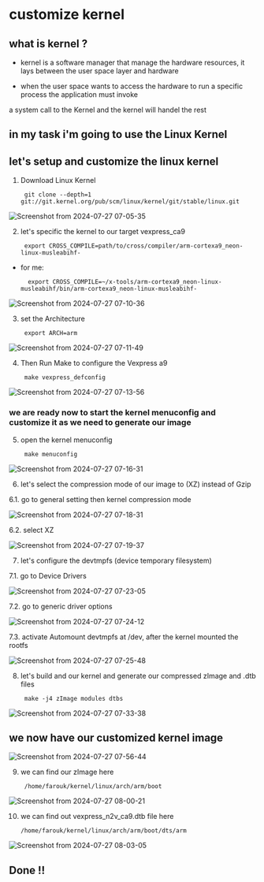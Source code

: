 # customize kernel 

## what is kernel ?

- kernel is a software manager that manage the hardware resources, it lays between the user space layer and hardware

- when the user space wants to access the hardware to run a specific process the application must invoke

a system call to the Kernel and the kernel will handel the rest 


## in my task i'm going to use the Linux Kernel 

## let's setup and customize the linux kernel 

1. Download Linux Kernel

		git clone --depth=1 git://git.kernel.org/pub/scm/linux/kernel/git/stable/linux.git
		
![Screenshot from 2024-07-27 07-05-35](https://github.com/user-attachments/assets/11301640-464b-4ee0-abfd-32d1933016e3)

2. let's specific the kernel to our target vexpress_ca9

		export CROSS_COMPILE=path/to/cross/compiler/arm-cortexa9_neon-linux-musleabihf-

- for me: 
		
		export CROSS_COMPILE=~/x-tools/arm-cortexa9_neon-linux-musleabihf/bin/arm-cortexa9_neon-linux-musleabihf-

![Screenshot from 2024-07-27 07-10-36](https://github.com/user-attachments/assets/b24df276-d97f-45f9-abab-e3ea936de31b)

3. set the Architecture 

		export ARCH=arm

![Screenshot from 2024-07-27 07-11-49](https://github.com/user-attachments/assets/621be1e7-6f8b-44a1-9c76-beeec434287a)

4. Then Run Make to configure the Vexpress a9

		make vexpress_defconfig

![Screenshot from 2024-07-27 07-13-56](https://github.com/user-attachments/assets/d258fb76-fd0c-4b1d-b6b8-3eb9978d0102)

### we are ready now to start the kernel menuconfig and customize it as we need to generate our image 

5. open the kernel menuconfig 

		make menuconfig 

![Screenshot from 2024-07-27 07-16-31](https://github.com/user-attachments/assets/dd8f09fe-1627-4bc0-be3f-37b1f93d2e50)

6. let's select the compression mode of our image to (XZ) instead of Gzip 

6.1. go to general setting then kernel compression mode

![Screenshot from 2024-07-27 07-18-31](https://github.com/user-attachments/assets/ba995a7a-3edf-4ec5-8518-65bf8974fe28)

6.2. select XZ 
	
![Screenshot from 2024-07-27 07-19-37](https://github.com/user-attachments/assets/e029fba8-f911-4641-8675-eea27f1c680a)

7. let's configure the devtmpfs (device temporary filesystem)

7.1. go to Device Drivers 

![Screenshot from 2024-07-27 07-23-05](https://github.com/user-attachments/assets/2655b938-e094-44af-b8d5-ec45e0339427)

7.2. go to generic driver options 

![Screenshot from 2024-07-27 07-24-12](https://github.com/user-attachments/assets/6c303c10-08f4-47b5-af86-6682e96cb1cc)

7.3. activate Automount devtmpfs at /dev, after the kernel mounted the rootfs 

![Screenshot from 2024-07-27 07-25-48](https://github.com/user-attachments/assets/b4b153c4-3a2e-4c8e-b024-ce4b6e70816a)

8. let's build and our kernel and generate our compressed zImage and .dtb files

		make -j4 zImage modules dtbs  
		
![Screenshot from 2024-07-27 07-33-38](https://github.com/user-attachments/assets/7c4ff02c-6355-4139-a7f1-42c87d5dcd56)


## we now have our customized kernel image

![Screenshot from 2024-07-27 07-56-44](https://github.com/user-attachments/assets/0edf6f0a-fe94-477c-b722-c0f3dd8b9cc4)

9. we can find our zImage here 

		/home/farouk/kernel/linux/arch/arm/boot

![Screenshot from 2024-07-27 08-00-21](https://github.com/user-attachments/assets/d6ba89ba-0690-4aba-bb1f-f3c48d8c7de1)

10. we can find out vexpress_n2v_ca9.dtb file here 

		/home/farouk/kernel/linux/arch/arm/boot/dts/arm
		
![Screenshot from 2024-07-27 08-03-05](https://github.com/user-attachments/assets/4a88be9f-cf16-4726-bc9b-a63c76fe8b48)

## Done !!
